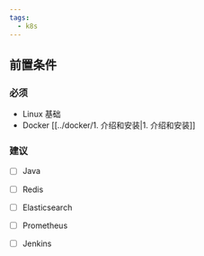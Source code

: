 ```yaml
---
tags:
  - k8s
---
```

## 前置条件

### 必须

- Linux 基础
- Docker [[../docker/1. 介绍和安装|1. 介绍和安装]]

### 建议

- [ ] Java
- [ ] Redis
- [ ] Elasticsearch
- [ ] Prometheus
- [ ] Jenkins

